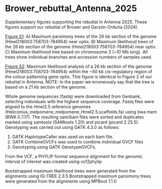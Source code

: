 # Brower_rebuttal_Antenna_2025
Supplementary figures supporting the rebuttal in Antenna 2025.
These figures support our rebuttal of Brower and Garzón-Orduña (2024).

[Figure S1](https://github.com/kanchond/Brower_rebuttal_Antenna_2025/blob/main/Figure_S1.pdf):
A) Maximum parsimony trees of the 26 kb section of the genome (Hmel218003:758703-784954) near optix.
B) Maximum likelihood trees of the 26 kb section of the genome (Hmel218003:758703-784954) near optix.
C) Maximum likelihood tree based on chromosome 3 (~10 Mb long).
All trees show individual branches and accession numbers of samples used.

[Figure S2](https://github.com/kanchond/Brower_rebuttal_Antenna_2025/blob/main/Figure_S2.png): Maximum likelihood analysis of a 26 kb section of the genome (Hmel218003:758703-784954) within the ~50 kb cis-regulatory region of the colour patterning gene optix. This figure is identical to Figure 2 of our rebuttal in Antenna. NOTE: In the paper we erroneously say that the tree is based on a 21 kb section of the genome.

Whole genome sequences (fastq) were downloaded from Genbank, selecting individuals with the highest sequence coverage.
Fastq files were aligned to the Hmel2.5 reference genomes (Heliconius_melpomene_melpomene_Hmel2.5.scaffolds.fa) using bwa mem (BWA 0.7.17). 
The resulting sam/bam files were sorted and duplicates marked using samtools (SAMtools 1.20) and picard (picard 2.25.5). 
Genotyping was carried out using GATK 4.3.0 as follows: 
   1) GATK HaplotypeCaller was used on each bam file.
   2) GATK CombineGVCFs was used to combine individual GVCF files
   3) Genotyping using GATK GenotypeGVCFs.

From the VCF, a PHYLIP format sequence alignment for the genomic interval of interest was created using vcf2phylip

Bootstrapped maximum likelihood trees were generated from the alignments using IQ-TREE 2.3.5
Bootstrapped maximum parsimony trees were generated from the alignments using MPBoot 1.1.0
